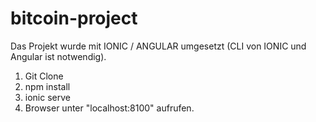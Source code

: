 # bitcoin-project

Das Projekt wurde mit IONIC / ANGULAR umgesetzt (CLI von IONIC und Angular ist notwendig).

1. Git Clone
2. npm install
3. ionic serve
4. Browser unter "localhost:8100" aufrufen.
